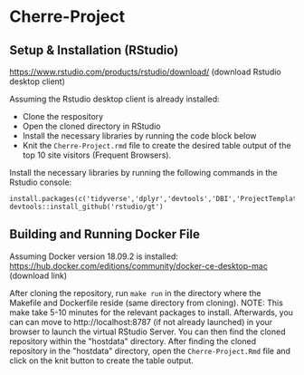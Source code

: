 # Cherre-Project


## Setup & Installation (RStudio)
https://www.rstudio.com/products/rstudio/download/ (download Rstudio desktop client)

Assuming the Rstudio desktop client is already installed:  
- Clone the respository 
- Open the cloned directory in RStudio
- Install the necessary libraries by running the code block below
- Knit the `Cherre-Project.rmd` file to create the desired table output of the top 10 site visitors (Frequent Browsers). 

Install the necessary libraries by running the following commands in the Rstudio console: 
  ~~~
  install.packages(c('tidyverse','dplyr','devtools','DBI','ProjectTemplate','RSQLite'))
  devtools::install_github('rstudio/gt')
  ~~~

## Building and Running Docker File
Assuming Docker version 18.09.2 is installed: https://hub.docker.com/editions/community/docker-ce-desktop-mac (download link)

After cloning the repository, run `make run` in the directory where the Makefile and Dockerfile reside (same directory from cloning). NOTE: This make take 5-10 minutes for the relevant packages to install. Afterwards, you can can move to http://localhost:8787 (if not already launched) in your browser to launch the virtual RStudio Server. You can then find the cloned repository within the "hostdata" directory. After finding the cloned repository in the "hostdata" directory, open the `Cherre-Project.Rmd` file and click on the knit button to create the table output. 

